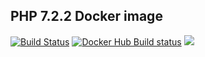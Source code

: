 ## PHP 7.2.2 Docker image
[![Build Status](https://travis-ci.org/emirb/docker-php72.svg?branch=master)](https://travis-ci.org/emirb/docker-php72)
[![Docker Hub Build status](https://img.shields.io/docker/build/emirb/php72.svg)](https://hub.docker.com/r/emirb/php72/builds/)
[![](https://images.microbadger.com/badges/image/emirb/php72.svg)](https://microbadger.com/images/emirb/php72)
